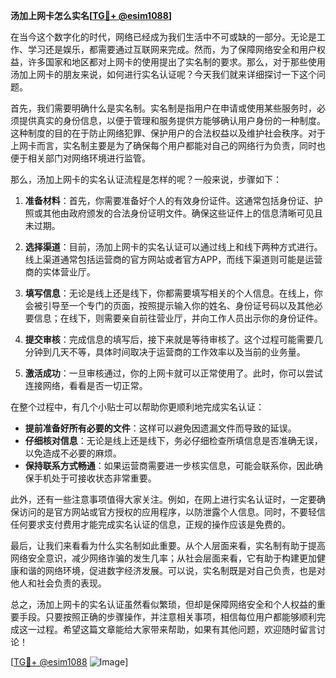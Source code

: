 **汤加上网卡怎么实名[[TG💪+ @esim1088](https://t.me/s/esim1088)]**

在当今这个数字化的时代，网络已经成为我们生活中不可或缺的一部分。无论是工作、学习还是娱乐，都需要通过互联网来完成。然而，为了保障网络安全和用户权益，许多国家和地区都对上网卡的使用提出了实名制的要求。那么，对于那些使用汤加上网卡的朋友来说，如何进行实名认证呢？今天我们就来详细探讨一下这个问题。

首先，我们需要明确什么是实名制。实名制是指用户在申请或使用某些服务时，必须提供真实的身份信息，以便于管理和服务提供方能够确认用户身份的一种制度。这种制度的目的在于防止网络犯罪、保护用户的合法权益以及维护社会秩序。对于上网卡而言，实名制主要是为了确保每个用户都能对自己的网络行为负责，同时也便于相关部门对网络环境进行监管。

那么，汤加上网卡的实名认证流程是怎样的呢？一般来说，步骤如下：

1. **准备材料**：首先，你需要准备好个人的有效身份证件。这通常包括身份证、护照或其他由政府颁发的合法身份证明文件。确保这些证件上的信息清晰可见且未过期。

2. **选择渠道**：目前，汤加上网卡的实名认证可以通过线上和线下两种方式进行。线上渠道通常包括运营商的官方网站或者官方APP，而线下渠道则可能是运营商的实体营业厅。

3. **填写信息**：无论是线上还是线下，你都需要填写相关的个人信息。在线上，你会被引导至一个专门的页面，按照提示输入你的姓名、身份证号码以及其他必要信息；在线下，则需要亲自前往营业厅，并向工作人员出示你的身份证件。

4. **提交审核**：完成信息的填写后，接下来就是等待审核了。这个过程可能需要几分钟到几天不等，具体时间取决于运营商的工作效率以及当前的业务量。

5. **激活成功**：一旦审核通过，你的上网卡就可以正常使用了。此时，你可以尝试连接网络，看看是否一切正常。

在整个过程中，有几个小贴士可以帮助你更顺利地完成实名认证：

- **提前准备好所有必要的文件**：这样可以避免因遗漏文件而导致的延误。
- **仔细核对信息**：无论是线上还是线下，务必仔细检查所填信息是否准确无误，以免造成不必要的麻烦。
- **保持联系方式畅通**：如果运营商需要进一步核实信息，可能会联系你，因此确保手机处于可接收状态非常重要。

此外，还有一些注意事项值得大家关注。例如，在网上进行实名认证时，一定要确保访问的是官方网站或官方授权的应用程序，以防泄露个人信息。同时，不要轻信任何要求支付费用才能完成实名认证的信息，正规的操作应该是免费的。

最后，让我们来看看为什么实名制如此重要。从个人层面来看，实名制有助于提高网络安全意识，减少网络诈骗的发生几率；从社会层面来看，它有助于构建更加健康和谐的网络环境，促进数字经济发展。可以说，实名制既是对自己负责，也是对他人和社会负责的表现。

总之，汤加上网卡的实名认证虽然看似繁琐，但却是保障网络安全和个人权益的重要手段。只要按照正确的步骤操作，并注意相关事项，相信每位用户都能够顺利完成这一过程。希望这篇文章能给大家带来帮助，如果有其他问题，欢迎随时留言讨论！

[[TG💪+ @esim1088](https://t.me/s/esim1088) ![Image](https://i.postimg.cc/4NQfJmqS/Snipaste-2025-05-13-00-14-12.png)]